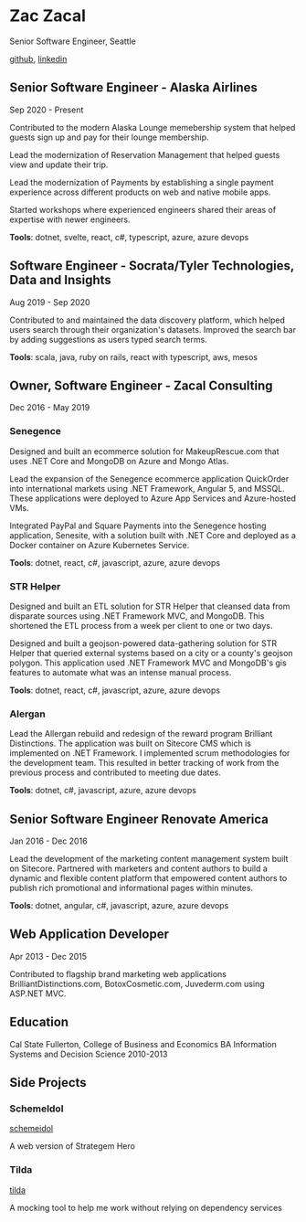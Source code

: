 # Zac Zacal

Senior Software Engineer, Seattle

[github](https://github.com/zzacal), [linkedin](https://www.linkedin.com/in/zac-zacal)

## Senior Software Engineer - Alaska Airlines

Sep 2020 - Present

Contributed to the modern Alaska Lounge memebership system that helped guests sign up and pay for their lounge membership.

Lead the modernization of Reservation Management that helped guests view and update their trip.

Lead the modernization of Payments by establishing a single payment experience across different products on web and native mobile apps.

Started workshops where experienced engineers shared their areas of expertise with newer engineers.

**Tools**: dotnet, svelte, react, c#, typescript, azure, azure devops

## Software Engineer - Socrata/Tyler Technologies, Data and Insights

Aug 2019 - Sep 2020

Contributed to and maintained the data discovery platform, which helped users search through their organization's datasets.
Improved the search bar by adding suggestions as users typed search terms.

**Tools**: scala, java, ruby on rails, react with typescript, aws, mesos

## Owner, Software Engineer - Zacal Consulting

Dec 2016 - May 2019

### Senegence

Designed and built an ecommerce solution for MakeupRescue.com that uses .NET Core and MongoDB on Azure and Mongo Atlas.

Lead the expansion of the Senegence ecommerce application QuickOrder into international markets using .NET Framework, Angular 5, and MSSQL. These applications were deployed to Azure App Services and Azure-hosted VMs.

Integrated PayPal and Square Payments into the Senegence hosting application, Senesite, with a solution built with .NET Core and deployed as a Docker container on Azure Kubernetes Service.

**Tools**: dotnet, react, c#, javascript, azure, azure devops

### STR Helper

Designed and built an ETL solution for STR Helper that cleansed data from disparate sources using .NET Framework MVC, and MongoDB. This shortened the ETL process from a week per client to one or two days.

Designed and built a geojson-powered data-gathering solution for STR Helper that queried external systems based on a city or a county's geojson polygon. This application used .NET Framework MVC and MongoDB's gis features to automate what was an intense manual process.

**Tools**: dotnet, react, c#, javascript, azure, azure devops

### Alergan

Lead the Allergan rebuild and redesign of the reward program Brilliant Distinctions. The application was built on Sitecore CMS which is implemented on .NET Framework. I implemented scrum methodologies for the development team. This resulted in better tracking of work from the previous process and contributed to meeting due dates.

**Tools**: dotnet, c#, javascript, azure, azure devops

## Senior Software Engineer Renovate America

Jan 2016 - Dec 2016

Lead the development of the marketing content management system built on Sitecore.
Partnered with marketers and content authors to build a dynamic and flexible content platform that empowered content authors to publish rich promotional and informational pages within minutes.

**Tools**: dotnet, angular, c#, javascript, azure, azure devops

## Web Application Developer
Apr 2013 - Dec 2015

Contributed to flagship brand marketing web applications BrilliantDistinctions.com, BotoxCosmetic.com, Juvederm.com using ASP.NET MVC.

## Education

Cal State Fullerton, College of Business and Economics
BA Information Systems and Decision Science
2010-2013

## Side Projects

### SchemeIdol

[schemeidol](https://www.schemeidol.com/)

A web version of Strategem Hero

### Tilda

[tilda](https://github.com/zzacal/tilda)

A mocking tool to help me work without relying on dependency services
